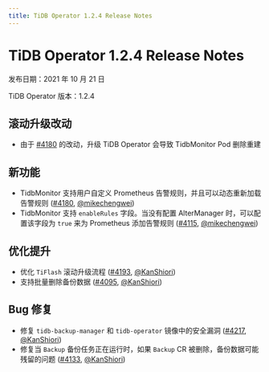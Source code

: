 ```yaml
---
title: TiDB Operator 1.2.4 Release Notes
---
```


# TiDB Operator 1.2.4 Release Notes

发布日期：2021 年 10 月 21 日

TiDB Operator 版本：1.2.4

## 滚动升级改动

- 由于 [#4180](https://github.com/pingcap/tidb-operator/pull/4180) 的改动，升级 TiDB Operator 会导致 TidbMonitor Pod 删除重建

## 新功能

- TidbMonitor 支持用户自定义 Prometheus 告警规则，并且可以动态重新加载告警规则 ([#4180](https://github.com/pingcap/tidb-operator/pull/4180), [@mikechengwei](https://github.com/mikechengwei))
- TidbMonitor 支持 `enableRules` 字段。当没有配置 AlterManager 时，可以配置该字段为 `true` 来为 Prometheus 添加告警规则 ([#4115](https://github.com/pingcap/tidb-operator/pull/4115), [@mikechengwei](https://github.com/mikechengwei))

## 优化提升

- 优化 `TiFlash` 滚动升级流程 ([#4193](https://github.com/pingcap/tidb-operator/pull/4193), [@KanShiori](https://github.com/KanShiori))
- 支持批量删除备份数据 ([#4095](https://github.com/pingcap/tidb-operator/pull/4095), [@KanShiori](https://github.com/KanShiori))

## Bug 修复

- 修复 `tidb-backup-manager` 和 `tidb-operator` 镜像中的安全漏洞 ([#4217](https://github.com/pingcap/tidb-operator/pull/4217), [@KanShiori](https://github.com/KanShiori))
- 修复当 `Backup` 备份任务正在运行时，如果 `Backup` CR 被删除，备份数据可能残留的问题 ([#4133](https://github.com/pingcap/tidb-operator/pull/4133), [@KanShiori](https://github.com/KanShiori))
